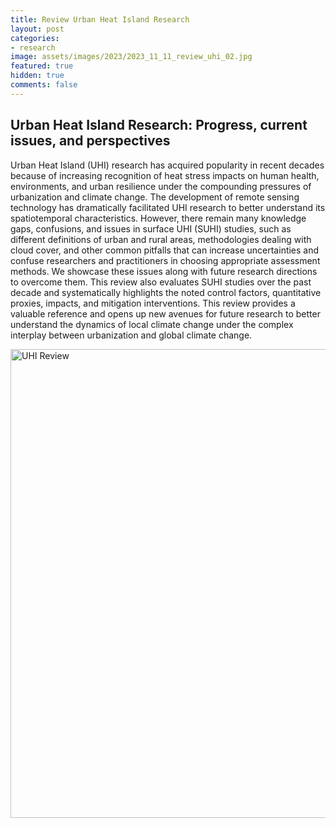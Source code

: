 ```yaml
---
title: Review Urban Heat Island Research 
layout: post
categories:
- research
image: assets/images/2023/2023_11_11_review_uhi_02.jpg
featured: true
hidden: true
comments: false
---
```


## Urban Heat Island Research: Progress, current issues, and perspectives

Urban Heat Island (UHI) research has acquired popularity in recent decades because of increasing recognition of heat stress impacts on human health, environments, and urban resilience under the compounding pressures of urbanization and climate change. The development of remote sensing technology has dramatically facilitated UHI research to better understand its spatiotemporal characteristics. However, there remain many knowledge gaps, confusions, and issues in surface UHI (SUHI) studies, such as different definitions of urban and rural areas, methodologies dealing with cloud cover, and other common pitfalls that can increase uncertainties and confuse researchers and practitioners in choosing appropriate assessment methods. We showcase these issues along with future research directions to overcome them. This review also evaluates SUHI studies over the past decade and systematically highlights the noted control factors, quantitative proxies, impacts, and mitigation interventions. This review provides a valuable reference and opens up new avenues for future research to better understand the dynamics of local climate change under the complex interplay between urbanization and global climate change.


<img src="{{site.baseurl}}/assets/images//2023/2023_11_11_review_uhi_01.jpg" alt="UHI Review" style="width: 750px"/>




